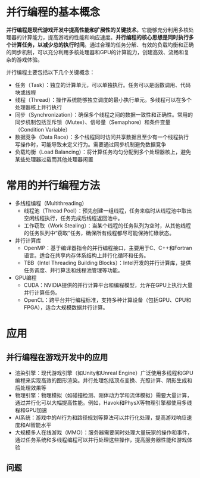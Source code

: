 # 并行编程的基本概念

**并行编程是现代游戏开发中提高性能和扩展性的关键技术**。它能够充分利用多核处理器的计算能力，提高游戏的性能和响应速度。**并行编程的核心思想是同时执行多个计算任务，以减少总的执行时间**。通过合理的任务分解、有效的负载均衡和正确的同步机制，可以充分利用多核处理器和GPU的计算能力，创建高效、流畅和复杂的游戏体验。

并行编程主要包括以下几个关键概念：
- 任务（Task）：独立的计算单元，可以单独执行。任务可以是函数调用、代码块或线程
- 线程（Thread）：操作系统能够独立调度的最小执行单元。多线程可以在多个处理器核上并行执行
- 同步（Synchronization）：确保多个线程之间的数据一致性和正确性。常用的同步机制包括互斥锁（Mutex）、信号量（Semaphore）和条件变量（Condition Variable）
- 数据竞争（Data Race）：多个线程同时访问共享数据且至少有一个线程执行写操作时，可能导致未定义行为。需要通过同步机制避免数据竞争
- 负载均衡（Load Balancing）：将计算任务均匀分配到多个处理器核上，避免某些处理器过载而其他处理器闲置

# 常用的并行编程方法

- 多线程编程（Multithreading）
   - 线程池（Thread Pool）：预先创建一组线程，任务来临时从线程池中取出空闲线程执行，任务完成后线程返回池中。
   - 工作窃取（Work Stealing）：当某个线程的任务队列为空时，从其他线程的任务队列中“窃取”任务，确保所有线程都尽可能保持忙碌状态。
- 并行计算库
   - OpenMP：基于编译器指令的并行编程接口，主要用于C、C++和Fortran语言。适合在共享内存体系结构上并行化循环和任务。
   - TBB（Intel Threading Building Blocks）：Intel开发的并行计算库，提供任务调度、并行算法和线程池管理等功能。
- GPU编程
   - CUDA：NVIDIA提供的并行计算平台和编程模型，允许在GPU上执行大量并行计算任务。
   - OpenCL：跨平台并行编程标准，支持多种计算设备（包括GPU、CPU和FPGA），适合大规模数据并行计算。
# 应用
## 并行编程在游戏开发中的应用

- 渲染引擎：现代游戏引擎（如Unity和Unreal Engine）广泛使用多线程和GPU编程来实现高效的图形渲染。并行处理包括顶点变换、光照计算、阴影生成和后处理效果等
- 物理引擎：物理模拟（如碰撞检测、刚体动力学和流体模拟）需要大量计算，通过并行化可以大幅提高性能。例如，Havok和PhysX等物理引擎都使用多线程和GPU加速
- AI系统：游戏中的AI行为和路径规划等算法可以并行化处理，提高游戏响应速度和AI智能水平
- 大规模多人在线游戏（MMO）：服务器需要同时处理大量玩家的操作和事件，通过任务系统和多线程编程可以并行处理这些操作，提高服务器性能和游戏体验
## 问题
